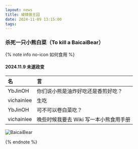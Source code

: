```yaml
---
layout: news
title: 棱镜兽王园
date: 2024-11-09 13:15:00
tags:
---
```


### 杀死一只小熊白菜（To kill a BaicaiBear）

{% note info no-icon 如何食用 %}

#### 2024.11.9 未遂政变

| 名 | 言 |
| :-- | :-- |
| YbJinOH | 你们说小熊是油炸好吃还是香煎好吃？ |
| vichainlee | 生吃 |
| YbJinOH | 可不可以卷白菜吃？ |
| vichainlee | 晚些时候我要去 Wiki 写一本小熊食用手册 |

![BaicaiBear](/images/post_img/cook.png)

{% endnote %}
